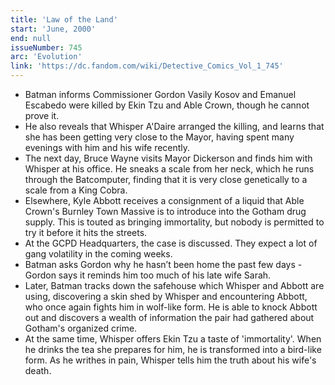 ```yaml
---
title: 'Law of the Land'
start: 'June, 2000'
end: null
issueNumber: 745
arc: 'Evolution'
link: 'https://dc.fandom.com/wiki/Detective_Comics_Vol_1_745'
---
```


- Batman informs Commissioner Gordon Vasily Kosov and Emanuel Escabedo were killed by Ekin Tzu and Able Crown, though he cannot prove it.
- He also reveals that Whisper A'Daire arranged the killing, and learns that she has been getting very close to the Mayor, having spent many evenings with him and his wife recently.
- The next day, Bruce Wayne visits Mayor Dickerson and finds him with Whisper at his office. He sneaks a scale from her neck, which he runs through the Batcomputer, finding that it is very close genetically to a scale from a King Cobra.
- Elsewhere, Kyle Abbott receives a consignment of a liquid that Able Crown's Burnley Town Massive is to introduce into the Gotham drug supply. This is touted as bringing immortality, but nobody is permitted to try it before it hits the streets.
- At the GCPD Headquarters, the case is discussed. They expect a lot of gang volatility in the coming weeks.
- Batman asks Gordon why he hasn’t been home the past few days -Gordon says it reminds him too much of his late wife Sarah.
- Later, Batman tracks down the safehouse which Whisper and Abbott are using, discovering a skin shed by Whisper and encountering Abbott, who once again fights him in wolf-like form. He is able to knock Abbott out and discovers a wealth of information the pair had gathered about Gotham's organized crime.
- At the same time, Whisper offers Ekin Tzu a taste of 'immortality'. When he drinks the tea she prepares for him, he is transformed into a bird-like form. As he writhes in pain, Whisper tells him the truth about his wife's death.

